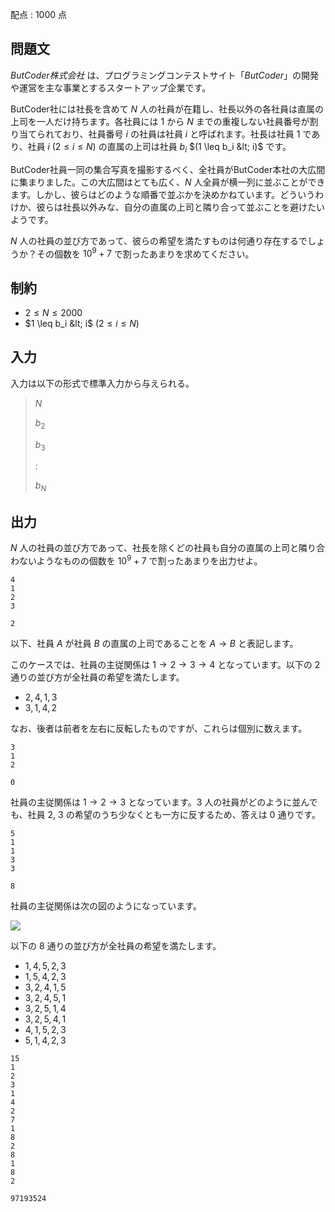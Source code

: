 配点 : $1000$ 点

## 問題文

*ButCoder株式会社* は、プログラミングコンテストサイト「*ButCoder*」の開発や運営を主な事業とするスタートアップ企業です。

ButCoder社には社長を含めて $N$ 人の社員が在籍し、社長以外の各社員は直属の上司を一人だけ持ちます。各社員には $1$ から $N$ までの重複しない社員番号が割り当てられており、社員番号 $i$ の社員は社員 $i$ と呼ばれます。社長は社員 $1$ であり、社員 $i$ $(2 \leq i \leq N)$ の直属の上司は社員 $b_i$ $(1 \leq b_i &lt; i)$ です。

ButCoder社員一同の集合写真を撮影するべく、全社員がButCoder本社の大広間に集まりました。この大広間はとても広く、$N$ 人全員が横一列に並ぶことができます。しかし、彼らはどのような順番で並ぶかを決めかねています。どういうわけか、彼らは社長以外みな、自分の直属の上司と隣り合って並ぶことを避けたいようです。

$N$ 人の社員の並び方であって、彼らの希望を満たすものは何通り存在するでしょうか？その個数を $10^9+7$ で割ったあまりを求めてください。

## 制約

- $2 \leq N \leq 2000$
- $1 \leq b_i &lt; i$ $(2 \leq i \leq N)$

## 入力

入力は以下の形式で標準入力から与えられる。

> $N$
> 
> $b_2$
> 
> $b_3$
> 
> $:$
> 
> $b_N$

## 出力

$N$ 人の社員の並び方であって、社長を除くどの社員も自分の直属の上司と隣り合わないようなものの個数を $10^9+7$ で割ったあまりを出力せよ。

```input1
4
1
2
3
```

```output1
2
```

以下、社員 $A$ が社員 $B$ の直属の上司であることを $A \to B$ と表記します。

このケースでは、社員の主従関係は $1 \to 2 \to 3 \to 4$ となっています。以下の $2$ 通りの並び方が全社員の希望を満たします。

- $2, 4, 1, 3$
- $3, 1, 4, 2$

なお、後者は前者を左右に反転したものですが、これらは個別に数えます。

```input2
3
1
2
```

```output2
0
```

社員の主従関係は $1 \to 2 \to 3$ となっています。$3$ 人の社員がどのように並んでも、社員 $2$, $3$ の希望のうち少なくとも一方に反するため、答えは $0$ 通りです。

```input3
5
1
1
3
3
```

```output3
8
```

社員の主従関係は次の図のようになっています。

![](https://img.atcoder.jp/cf17-exhibition/88bc845e074e0a3fecd96e2db9f3b1a5.png)

以下の $8$ 通りの並び方が全社員の希望を満たします。

- $1, 4, 5, 2, 3$
- $1, 5, 4, 2, 3$
- $3, 2, 4, 1, 5$
- $3, 2, 4, 5, 1$
- $3, 2, 5, 1, 4$
- $3, 2, 5, 4, 1$
- $4, 1, 5, 2, 3$
- $5, 1, 4, 2, 3$

```input4
15
1
2
3
1
4
2
7
1
8
2
8
1
8
2
```

```output4
97193524
```